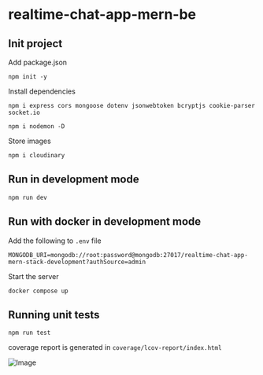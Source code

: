 # realtime-chat-app-mern-be

## Init project

Add package.json
```
npm init -y
```

Install dependencies
```
npm i express cors mongoose dotenv jsonwebtoken bcryptjs cookie-parser socket.io
```
```
npm i nodemon -D
```

Store images
```
npm i cloudinary
```

## Run in development mode
```
npm run dev
```

## Run with docker in development mode
Add the following to `.env` file
```env
MONGODB_URI=mongodb://root:password@mongodb:27017/realtime-chat-app-mern-stack-development?authSource=admin
```

Start the server
```
docker compose up
```

## Running unit tests
```
npm run test
```

coverage report is generated in `coverage/lcov-report/index.html`

![Image](https://github.com/user-attachments/assets/2de55324-efb7-4637-9d50-9614a782d713)
